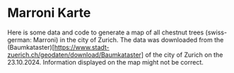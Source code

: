 # Marroni Karte

Here is some data and code to generate a map of all chestnut trees (swiss-german: Marroni) in the city of Zurich. 
The data was downloaded from the (Baumkataster)[https://www.stadt-zuerich.ch/geodaten/download/Baumkataster] of the city of Zurich on the 23.10.2024. Information displayed on the map might not be correct.
